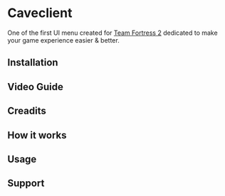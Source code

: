 # Caveclient
One of the first UI menu created for [Team Fortress 2](https://store.steampowered.com/app/440/Team_Fortress_2/) dedicated to make your game experience easier & better.
## Installation
## Video Guide
## Creadits
## How it works
## Usage
## Support
